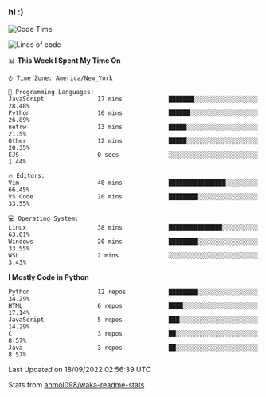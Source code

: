 ### hi :)

<!--START_SECTION:waka-->
![Code Time](http://img.shields.io/badge/Code%20Time-937%20hrs%2047%20mins-blue)

![Lines of code](https://img.shields.io/badge/From%20Hello%20World%20I%27ve%20Written-599%20Thousand%20lines%20of%20code-blue)

📊 **This Week I Spent My Time On** 

```text
⌚︎ Time Zone: America/New_York

💬 Programming Languages: 
JavaScript               17 mins             ███████░░░░░░░░░░░░░░░░░░   28.48% 
Python                   16 mins             ██████░░░░░░░░░░░░░░░░░░░   26.89% 
netrw                    13 mins             █████░░░░░░░░░░░░░░░░░░░░   21.5% 
Other                    12 mins             █████░░░░░░░░░░░░░░░░░░░░   20.35% 
EJS                      0 secs              ░░░░░░░░░░░░░░░░░░░░░░░░░   1.44%

🔥 Editors: 
Vim                      40 mins             ████████████████░░░░░░░░░   66.45% 
VS Code                  20 mins             ████████░░░░░░░░░░░░░░░░░   33.55%

💻 Operating System: 
Linux                    38 mins             ███████████████░░░░░░░░░░   63.01% 
Windows                  20 mins             ████████░░░░░░░░░░░░░░░░░   33.55% 
WSL                      2 mins              ░░░░░░░░░░░░░░░░░░░░░░░░░   3.43%

```

**I Mostly Code in Python** 

```text
Python                   12 repos            ████████░░░░░░░░░░░░░░░░░   34.29% 
HTML                     6 repos             ████░░░░░░░░░░░░░░░░░░░░░   17.14% 
JavaScript               5 repos             ███░░░░░░░░░░░░░░░░░░░░░░   14.29% 
C                        3 repos             ██░░░░░░░░░░░░░░░░░░░░░░░   8.57% 
Java                     3 repos             ██░░░░░░░░░░░░░░░░░░░░░░░   8.57%

```



 Last Updated on 18/09/2022 02:56:39 UTC
<!--END_SECTION:waka-->

Stats from [anmol098/waka-readme-stats](https://github.com/anmol098/waka-readme-stats)